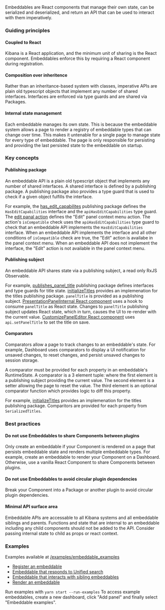 Embeddables are React components that manage their own state, can be serialized and deserialized, and return an API that can be used to interact with them imperatively.

### Guiding principles

#### Coupled to React
Kibana is a React application, and the minimum unit of sharing is the React component. Embeddables enforce this by requiring a React component during registration.

#### Composition over inheritence
Rather than an inheritance-based system with classes, imperative APIs are plain old typescript objects that implement any number of shared interfaces. Interfaces are enforced via type guards and are shared via Packages.

#### Internal state management
Each embeddable manages its own state. This is because the embeddable system allows a page to render a registry of embeddable types that can change over time. This makes it untenable for a single page to manage state for every type of embeddable. The page is only responsible for persisting and providing the last persisted state to the embeddable on startup.

### Key concepts

#### Publishing package
An embeddable API is a plain old typescript object that implements any number of shared interfaces. A shared interface is defined by a publishing package. A publishing package also provides a type guard that is used to check if a given object fulfills the interface.

For example, the [has_edit_capabilites](https://github.com/elastic/kibana/tree/main/packages/presentation/presentation_publishing/interfaces/has_edit_capabilities.ts) publishing package defines the `HasEditCapabilities` interface and the `apiHasEditCapabilities` type guard. The [edit panal action](https://github.com/elastic/kibana/tree/main/src/plugins/presentation_panel/public/panel_actions/edit_panel_action/edit_panel_action.ts) defines the "Edit" panel context menu action. The action's `isCompatible` check uses the `apiHasEditCapabilities` type guard to check that an embeddable API implements the `HasEditCapabilities` interface. When an embeddable API implements the interface and all other conditions of `isCompatible` check are true, the "Edit" action is availabe in the panel context menu. When an embeddable API does not implement the interface, the "Edit" action is not available in the panel context menu.

#### Publishing subject
An embeddable API shares state via a publishing subject, a read only RxJS Observable.

For example, [publishes_panel_title](https://github.com/elastic/kibana/tree/main/packages/presentation/presentation_publishing/interfaces/titles/publishes_panel_title.ts) publishing package defines interfaces and type guards for title state. [initializeTitles](https://github.com/elastic/kibana/tree/main/packages/presentation/presentation_publishing/interfaces/titles/titles_api.ts) provides an implemenation for the titles publishing package. `panelTitle` is provided as a publishing subject. [PresentationPanelInternal React component](https://github.com/elastic/kibana/tree/main/src/plugins/presentation_panel/public/panel_component/presentation_panel_internal.tsx) uses a hook to consume `panelTitle` as React state. Changes to `panelTitle` publishing subject updates React state, which in turn, causes the UI to re-render with the current value. [CustomizePanelEditor React component](https://github.com/elastic/kibana/tree/main/src/plugins/presentation_panel/public/panel_actions/customize_panel_action/customize_panel_editor.tsx) uses `api.setPanelTitle` to set the title on save.

#### Comparators
Comparators allow a page to track changes to an embeddable's state. For example, Dashboard uses comparators to display a UI notification for unsaved changes, to reset changes, and persist unsaved changes to session storage.

A comparator must be provided for each property in an embeddable's RuntimeState. A comparator is a 3 element tuple: where the first element is a publishing subject providing the current value. The second element is a setter allowing the page to reset the value. The third element is an optional comparator function which provides logic to diff this property.

For example, [initializeTitles](https://github.com/elastic/kibana/tree/main/packages/presentation/presentation_publishing/interfaces/titles/titles_api.ts) provides an implemenation for the titles publishing package. Comparitors are provided for each property from `SerializedTitles`.

### Best practices

#### Do not use Embeddables to share Components between plugins
Only create an embeddable if your Component is rendered on a page that persists embeddable state and renders multiple embeddable types. For example, create an embeddable to render your Component on a Dashboard. Otherwise, use a vanilla React Component to share Components between plugins. 

#### Do not use Embeddables to avoid circular plugin dependencies
Break your Component into a Package or another plugin to avoid circular plugin dependencies.

#### Minimal API surface area
Embeddable APIs are accessable to all Kibana systems and all embeddable siblings and parents. Functions and state that are internal to an embeddable including any child components should not be added to the API. Consider passing internal state to child as props or react context.

### Examples
Examples available at [/examples/embeddable_examples](https://github.com/elastic/kibana/tree/main/examples/embeddable_examples)
* [Register an embeddable](https://github.com/elastic/kibana/blob/main/examples/embeddable_examples/public/react_embeddables/search/register_search_embeddable.ts)
* [Embeddable that responds to Unified search](https://github.com/elastic/kibana/blob/main/examples/embeddable_examples/public/react_embeddables/search/search_react_embeddable.tsx)
* [Embeddable that interacts with sibling embeddables](https://github.com/elastic/kibana/blob/main/examples/embeddable_examples/public/react_embeddables/data_table/data_table_react_embeddable.tsx)
* [Render an embeddable](https://github.com/elastic/kibana/blob/main/examples/embeddable_examples/public/react_embeddables/search/search_embeddable_renderer.tsx)

Run examples with `yarn start --run-examples`
To access example embeddables, create a new dashboard, click "Add panel" and finally select "Embeddable examples".